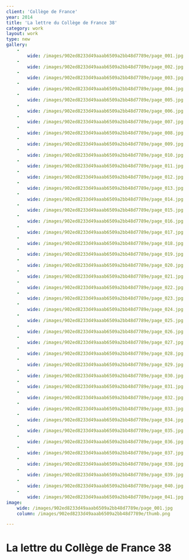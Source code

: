 ```yaml
---
client: 'Collège de France'
year: 2014
title: 'La lettre du Collège de France 38'
category: work
layout: work
type: new
gallery:
    -
        wide: /images/902ed8233d49aaab6509a2bb48d7789e/page_001.jpg
    -
        wide: /images/902ed8233d49aaab6509a2bb48d7789e/page_002.jpg
    -
        wide: /images/902ed8233d49aaab6509a2bb48d7789e/page_003.jpg
    -
        wide: /images/902ed8233d49aaab6509a2bb48d7789e/page_004.jpg
    -
        wide: /images/902ed8233d49aaab6509a2bb48d7789e/page_005.jpg
    -
        wide: /images/902ed8233d49aaab6509a2bb48d7789e/page_006.jpg
    -
        wide: /images/902ed8233d49aaab6509a2bb48d7789e/page_007.jpg
    -
        wide: /images/902ed8233d49aaab6509a2bb48d7789e/page_008.jpg
    -
        wide: /images/902ed8233d49aaab6509a2bb48d7789e/page_009.jpg
    -
        wide: /images/902ed8233d49aaab6509a2bb48d7789e/page_010.jpg
    -
        wide: /images/902ed8233d49aaab6509a2bb48d7789e/page_011.jpg
    -
        wide: /images/902ed8233d49aaab6509a2bb48d7789e/page_012.jpg
    -
        wide: /images/902ed8233d49aaab6509a2bb48d7789e/page_013.jpg
    -
        wide: /images/902ed8233d49aaab6509a2bb48d7789e/page_014.jpg
    -
        wide: /images/902ed8233d49aaab6509a2bb48d7789e/page_015.jpg
    -
        wide: /images/902ed8233d49aaab6509a2bb48d7789e/page_016.jpg
    -
        wide: /images/902ed8233d49aaab6509a2bb48d7789e/page_017.jpg
    -
        wide: /images/902ed8233d49aaab6509a2bb48d7789e/page_018.jpg
    -
        wide: /images/902ed8233d49aaab6509a2bb48d7789e/page_019.jpg
    -
        wide: /images/902ed8233d49aaab6509a2bb48d7789e/page_020.jpg
    -
        wide: /images/902ed8233d49aaab6509a2bb48d7789e/page_021.jpg
    -
        wide: /images/902ed8233d49aaab6509a2bb48d7789e/page_022.jpg
    -
        wide: /images/902ed8233d49aaab6509a2bb48d7789e/page_023.jpg
    -
        wide: /images/902ed8233d49aaab6509a2bb48d7789e/page_024.jpg
    -
        wide: /images/902ed8233d49aaab6509a2bb48d7789e/page_025.jpg
    -
        wide: /images/902ed8233d49aaab6509a2bb48d7789e/page_026.jpg
    -
        wide: /images/902ed8233d49aaab6509a2bb48d7789e/page_027.jpg
    -
        wide: /images/902ed8233d49aaab6509a2bb48d7789e/page_028.jpg
    -
        wide: /images/902ed8233d49aaab6509a2bb48d7789e/page_029.jpg
    -
        wide: /images/902ed8233d49aaab6509a2bb48d7789e/page_030.jpg
    -
        wide: /images/902ed8233d49aaab6509a2bb48d7789e/page_031.jpg
    -
        wide: /images/902ed8233d49aaab6509a2bb48d7789e/page_032.jpg
    -
        wide: /images/902ed8233d49aaab6509a2bb48d7789e/page_033.jpg
    -
        wide: /images/902ed8233d49aaab6509a2bb48d7789e/page_034.jpg
    -
        wide: /images/902ed8233d49aaab6509a2bb48d7789e/page_035.jpg
    -
        wide: /images/902ed8233d49aaab6509a2bb48d7789e/page_036.jpg
    -
        wide: /images/902ed8233d49aaab6509a2bb48d7789e/page_037.jpg
    -
        wide: /images/902ed8233d49aaab6509a2bb48d7789e/page_038.jpg
    -
        wide: /images/902ed8233d49aaab6509a2bb48d7789e/page_039.jpg
    -
        wide: /images/902ed8233d49aaab6509a2bb48d7789e/page_040.jpg
    -
        wide: /images/902ed8233d49aaab6509a2bb48d7789e/page_041.jpg
image:
    wide: /images/902ed8233d49aaab6509a2bb48d7789e/page_001.jpg
    column: /images/902ed8233d49aaab6509a2bb48d7789e/thumb.png

---
```

# La lettre du Collège de France 38
